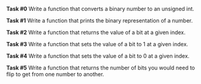 

**Task #0** Write a function that converts a binary number to an unsigned int.

**Task #1** Write a function that prints the binary representation of a number.

**Task #2** Write a function that returns the value of a bit at a given index.

**Task #3** Write a function that sets the value of a bit to 1 at a given index.

**Task #4** Write a function that sets the value of a bit to 0 at a given index. 

**Task #5** Write a function that returns the number of bits you would need to flip to get from one number to another.

